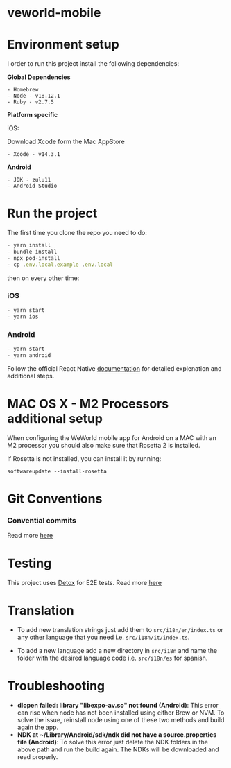 # veworld-mobile

# Environment setup

I order to run this project install the following dependencies:

**Global Dependencies**

```
- Homebrew
- Node - v18.12.1
- Ruby - v2.7.5
```

**Platform specific**

iOS:

Download Xcode form the Mac AppStore

```
- Xcode - v14.3.1
```

**Android**

```
- JDK - zulu11
- Android Studio
```

# Run the project

The first time you clone the repo you need to do:

```js
- yarn install
- bundle install
- npx pod-install
- cp .env.local.example .env.local
```

then on every other time:

### iOS

```js
- yarn start
- yarn ios
```

### Android

```js
- yarn start
- yarn android
```

Follow the official React Native [documentation](https://reactnative.dev/docs/environment-setup) for detailed explenation and additional steps.

# MAC OS X - M2 Processors additional setup

When configuring the WeWorld mobile app for Android on a MAC with an M2 processor you should also make sure that Rosetta 2 is installed.

If Rosetta is not installed, you can install it by running:

```
softwareupdate --install-rosetta
```

#

# Git Conventions

### Convential commits

Read more [here](./docs/conventioanl_commits.md)

# Testing

This project uses [Detox](https://wix.github.io/Detox/docs/introduction/getting-started/) for E2E tests. Read more [here](./docs/detox.md)

# Translation

-   To add new translation strings just add them to `src/i18n/en/index.ts` or any other language that you need i.e. `src/i18n/it/index.ts`.

-   To add a new language add a new directory in `src/i18n` and name the folder with the desired language code i.e. `src/i18n/es` for spanish.



# Troubleshooting

-   **dlopen failed: library "libexpo-av.so" not found (Android)**: This error can rise when node has not been installed using either Brew or NVM. To solve the issue, reinstall node using one of these two methods and build again the app.
-   **NDK at ~/Library/Android/sdk/ndk did not have a source.properties file (Android)**: To solve this error just delete the NDK folders in the above path and run the build again. The NDKs will be downloaded and read properly.


